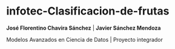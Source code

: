 # infotec-Clasificacion-de-frutas

**José Florentino Chavira Sánchez** | **Javier Sánchez Mendoza** 

Modelos Avanzados en Ciencia de Datos | Proyecto integrador
